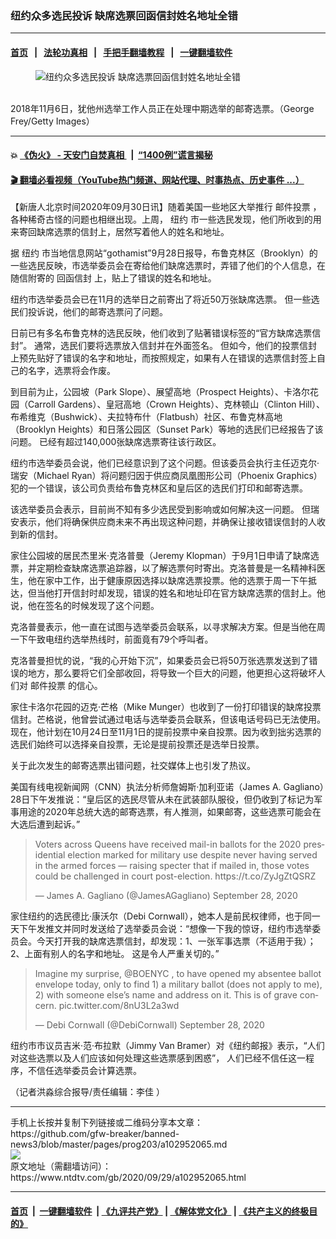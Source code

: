 ### 纽约众多选民投诉 缺席选票回函信封姓名地址全错
------------------------

#### [首页](https://github.com/gfw-breaker/banned-news3/blob/master/README.md) &nbsp;&nbsp;|&nbsp;&nbsp; [法轮功真相](https://github.com/begood0513/basic/blob/master/README.md)  &nbsp;&nbsp;|&nbsp;&nbsp; [手把手翻墙教程](https://github.com/gfw-breaker/guides/wiki)  &nbsp;&nbsp;|&nbsp;&nbsp; [一键翻墙软件](https://github.com/gfw-breaker/nogfw/blob/master/README.md)  



<div><div class="featured_image">
 <figure>
  <img alt="纽约众多选民投诉 缺席选票回函信封姓名地址全错" src="https://i.ntdtv.com/assets/uploads/2020/10/Untitled-800x450.jpg"/>
 </figure><br/>
 <span class="caption">
  2018年11月6日，犹他州选举工作人员正在处理中期选举的邮寄选票。（George Frey/Getty Images）
 </span>
</div>
</div><hr/>

#### 💥 [《伪火》 - 天安门自焚真相 ](http://158.247.195.190:10000/videos/blog/weihuo.html)&nbsp; |&nbsp; [“1400例”谎言揭秘  ](http://158.247.195.190:10000/videos/blog/jiexi1400.html)

#### [ 🎬  翻墙必看视频（YouTube热门频道、网站代理、时事热点、历史事件 ...）](https://github.com/gfw-breaker/links/blob/master/banned.md)

<div><div class="post_content" itemprop="articleBody">
 <p>
  【新唐人北京时间2020年09月30日讯】随着美国一些地区大举推行
  <ok href="https://www.ntdtv.com/gb/邮件投票.htm">
   邮件投票
  </ok>
  ，各种稀奇古怪的问题也相继出现。上周，
  <ok href="https://www.ntdtv.com/gb/纽约.htm">
   纽约
  </ok>
  市一些选民发现，他们所收到的用来寄回缺席选票的信封上，居然写着他人的姓名和地址。
 </p>
 <p>
  据
  <ok href="https://www.ntdtv.com/gb/纽约.htm">
   纽约
  </ok>
  市当地信息网站“gothamist”9月28日报导，布鲁克林区（Brooklyn）的一些选民反映，市选举委员会在寄给他们缺席选票时，弄错了他们的个人信息，在随信附寄的
  <ok href="https://www.ntdtv.com/gb/回函信封.htm">
   回函信封
  </ok>
  上，贴上了错误的姓名和地址。
 </p>
 <p>
  纽约市选举委员会已在11月的选举日之前寄出了将近50万张缺席选票。 但一些选民们投诉说，他们的邮寄选票问了问题。
 </p>
 <p>
  日前已有多名布鲁克林的选民反映，他们收到了贴著错误标签的“官方缺席选票信封”。 通常，选民们要将选票放入信封并在外面签名。 但如今，他们的投票信封上预先贴好了错误的名字和地址，而按照规定，如果有人在错误的选票信封签上自己的名字，选票将会作废。
 </p>
 <p>
  到目前为止，公园坡（Park Slope）、展望高地（Prospect Heights）、卡洛尔花园（Carroll Gardens）、皇冠高地（Crown Heights）、克林顿山（Clinton Hill）、布希维克（Bushwick）、夫拉特布什（Flatbush）社区、布鲁克林高地（Brooklyn Heights）和日落公园区（Sunset Park）等地的选民们已经报告了该问题。 已经有超过140,000张缺席选票寄往该行政区。
 </p>
 <p>
  纽约市选举委员会说，他们已经意识到了这个问题。但该委员会执行主任迈克尔·瑞安（Michael Ryan）将问题归因于供应商凤凰图形公司（Phoenix Graphics）犯的一个错误，该公司负责给布鲁克林区和皇后区的选民们打印和邮寄选票。
 </p>
 <p>
  该选举委员会表示，目前尚不知有多少选民受到影响或如何解决这一问题。 但瑞安表示，他们将确保供应商未来不再出现这种问题，并确保让接收错误信封的人收到新的信封。
 </p>
 <p>
  家住公园坡的居民杰里米·克洛普曼（Jeremy Klopman）于9月1日申请了缺席选票，并定期检查缺席选票追踪器，以了解选票何时寄出。克洛普曼是一名精神科医生，他在家中工作，出于健康原因选择以缺席选票投票。他的选票于周一下午抵达，但当他打开信封时却发现，错误的姓名和地址印在官方缺席选票的信封上。他说，他在签名的时候发现了这个问题。
 </p>
 <p>
  克洛普曼表示，他一直在试图与选举委员会联系，以寻求解决方案。但是当他在周一下午致电纽约选举热线时，前面竟有79个呼叫者。
 </p>
 <p>
  克洛普曼担忧的说，“我的心开始下沉”，如果委员会已将50万张选票发送到了错误的地方，那么要将它们全部收回，将导致一个巨大的问题，他更担心这将破坏人们对
  <ok href="https://www.ntdtv.com/gb/邮件投票.htm">
   邮件投票
  </ok>
  的信心。
 </p>
 <p>
  家住卡洛尔花园的迈克·芒格（Mike Munger）也收到了一份打印错误的缺席投票信封。芒格说，他曾尝试通过电话与选举委员会联系，但该电话号码已无法使用。现在，他计划在10月24日至11月1日的提前投票中亲自投票。因为收到拙劣选票的选民们始终可以选择亲自投票，无论是提前投票还是选举日投票。
 </p>
 <p>
  关于此次发生的邮寄选票出错问题，社交媒体上也引发了热议。
 </p>
 <p>
  美国有线电视新闻网（CNN）执法分析师詹姆斯·加利亚诺（James A. Gagliano）28日下午发推说：“皇后区的选民尽管从未在武装部队服役，但仍收到了标记为军事用途的2020年总统大选的邮寄选票，有人推测，如果邮寄，这些选票可能会在大选后遭到起诉。”
 </p>
 <blockquote class="twitter-tweet">
  <p dir="ltr" lang="en">
   Voters across Queens have received mail-in ballots for the 2020 presidential election marked for military use despite never having served in the armed forces — raising specter that if mailed in, those votes could be challenged in court post-election.
   <ok href="https://t.co/ZyJgZtQSRZ">
    https://t.co/ZyJgZtQSRZ
   </ok>
  </p>
  <p>
   — James A. Gagliano (@JamesAGagliano)
   <ok href="https://twitter.com/JamesAGagliano/status/1310666989883531264?ref_src=twsrc%5Etfw">
    September 28, 2020
   </ok>
  </p>
 </blockquote>
 <p>
  <script async="" charset="utf-8" src="https://platform.twitter.com/widgets.js">
  </script>
 </p>
 <p>
  <p>
   家住纽约的选民德比·康沃尔（Debi Cornwall），她本人是前民权律师，也于同一天下午发推文并同时发送给了选举委员会说：“想像一下我的惊讶，纽约市选举委员会。今天打开我的缺席选票信封，却发现：1、一张军事选票（不适用于我）；2、上面有别人的名字和地址。 这是令人严重关切的。”
  </p>
  <blockquote class="twitter-tweet">
   <p dir="ltr" lang="en">
    Imagine my surprise,
    <ok href="https://twitter.com/BOENYC?ref_src=twsrc%5Etfw">
     @BOENYC
    </ok>
    , to have opened my absentee ballot envelope today, only to find 1) a military ballot (does not apply to me), 2) with someone else’s name and address on it. This is of grave concern.
    <ok href="https://t.co/8nU3L2a3wd">
     pic.twitter.com/8nU3L2a3wd
    </ok>
   </p>
   <p>
    — Debi Cornwall (@DebiCornwall)
    <ok href="https://twitter.com/DebiCornwall/status/1310715049720328192?ref_src=twsrc%5Etfw">
     September 28, 2020
    </ok>
   </p>
  </blockquote>
  <p>
   <script async="" charset="utf-8" src="https://platform.twitter.com/widgets.js">
   </script>
  </p>
  <p>
   <p>
    纽约市市议员吉米·范·布拉默（Jimmy Van Bramer）对《纽约邮报》表示，“人们对这些选票以及人们应该如何处理这些选票感到困惑”， 人们已经不信任这一程序，不信任选举委员会计算选票。
   </p>
   <p>
    （记者洪淼综合报导/责任编辑：李佳 ）
   </p>
   <div class="single_ad">
   </div>
  </p>
 </p>
</div>
</div>
<hr/>
手机上长按并复制下列链接或二维码分享本文章：<br/>
https://github.com/gfw-breaker/banned-news3/blob/master/pages/prog203/a102952065.md <br/>
<a href='https://github.com/gfw-breaker/banned-news3/blob/master/pages/prog203/a102952065.md'><img src='https://github.com/gfw-breaker/banned-news3/blob/master/pages/prog203/a102952065.md.png'/></a> <br/>
原文地址（需翻墙访问）：https://www.ntdtv.com/gb/2020/09/29/a102952065.html


------------------------
#### [首页](https://github.com/gfw-breaker/banned-news3/blob/master/README.md) &nbsp;|&nbsp; [一键翻墙软件](https://github.com/gfw-breaker/nogfw/blob/master/README.md) &nbsp;| [《九评共产党》](https://github.com/gfw-breaker/9ping.md/blob/master/README.md#九评之一评共产党是什么) | [《解体党文化》](https://github.com/gfw-breaker/jtdwh.md/blob/master/README.md) | [《共产主义的终极目的》](https://github.com/gfw-breaker/gczydzjmd.md/blob/master/README.md)


<img src='http://gfw-breaker.win/banned-news3/pages/prog203/a102952065.md' width='0px' height='0px'/>